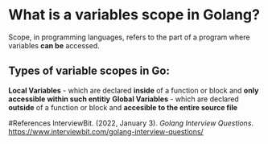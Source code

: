# What is a variables scope in Golang? 

Scope, in programming languages, refers to the 
part of a program where variables **can be** 
accessed. 

## Types of variable scopes in Go: 
**Local Variables** - which are declared **inside** of a function or block and **only accessible within such entitiy** 
**Global Variables** - which are declared **outside** of a function or block and **accesible to the entire source file** 

#References 
InterviewBit. (2022, January 3). *Golang Interview Questions*. <https://www.interviewbit.com/golang-interview-questions/>
